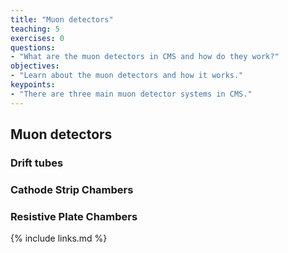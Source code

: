 ```yaml
---
title: "Muon detectors"
teaching: 5
exercises: 0
questions:
- "What are the muon detectors in CMS and how do they work?"
objectives:
- "Learn about the muon detectors and how it works."
keypoints:
- "There are three main muon detector systems in CMS."
---
```

## Muon detectors

### Drift tubes

### Cathode Strip Chambers

### Resistive Plate Chambers




{% include links.md %}
